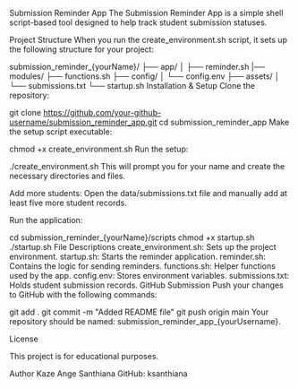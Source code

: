Submission Reminder App
The Submission Reminder App is a simple shell script-based tool designed to help track student submission statuses.

Project Structure
When you run the create_environment.sh script, it sets up the following structure for your project:



submission_reminder_{yourName}/
  ├── app/
  │    ├── reminder.sh
  |── modules/
       ├── functions.sh
  ├── config/
  │    └── config.env
  ├── assets/
  │    └── submissions.txt
  └── startup.sh
Installation & Setup
Clone the repository:


git clone https://github.com/your-github-username/submission_reminder_app.git
cd submission_reminder_app
Make the setup script executable:


chmod +x create_environment.sh
Run the setup:


./create_environment.sh
This will prompt you for your name and create the necessary directories and files.

Add more students: Open the data/submissions.txt file and manually add at least five more student records.

Run the application:


cd submission_reminder_{yourName}/scripts
chmod +x startup.sh
./startup.sh
File Descriptions
create_environment.sh: Sets up the project environment.
startup.sh: Starts the reminder application.
reminder.sh: Contains the logic for sending reminders.
functions.sh: Helper functions used by the app.
config.env: Stores environment variables.
submissions.txt: Holds student submission records.
GitHub Submission
Push your changes to GitHub with the following commands:


git add .
git commit -m "Added README file"
git push origin main
Your repository should be named: submission_reminder_app_{yourUsername}.

License

This project is for educational purposes.

Author
Kaze Ange Santhiana
GitHub: ksanthiana